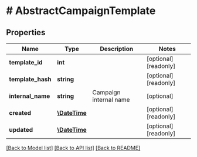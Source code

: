 # # AbstractCampaignTemplate

## Properties

Name | Type | Description | Notes
------------ | ------------- | ------------- | -------------
**template_id** | **int** |  | [optional] [readonly] 
**template_hash** | **string** |  | [optional] [readonly] 
**internal_name** | **string** | Campaign internal name | [optional] 
**created** | [**\DateTime**](\DateTime.md) |  | [optional] [readonly] 
**updated** | [**\DateTime**](\DateTime.md) |  | [optional] [readonly] 

[[Back to Model list]](../../README.md#documentation-for-models) [[Back to API list]](../../README.md#documentation-for-api-endpoints) [[Back to README]](../../README.md)


